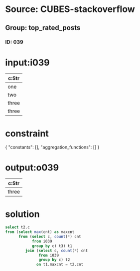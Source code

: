 # Source: CUBES-stackoverflow
## Group: top_rated_posts
### ID: 039

# input:i039

| c:Str |
|---|
| one |
| two |
| three |
| three |

# constraint

{
  "constants": [],
  "aggregation_functions": []
}

# output:o039

| c:Str |
|---|
| three |

# solution

```sql
select t2.c
from (select max(cnt) as maxcnt
      from (select c, count(*) cnt
            from i039
            group by c) t3) t1
         join (select c, count(*) cnt
               from i039
               group by c) t2
              on t1.maxcnt = t2.cnt

```
